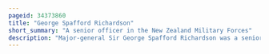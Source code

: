 ```yaml
---
pageid: 34373860
title: "George Spafford Richardson"
short_summary: "A senior officer in the New Zealand Military Forces"
description: "Major-general Sir George Spafford Richardson was a senior Officer in the new Zealand military Forces."
---
```

